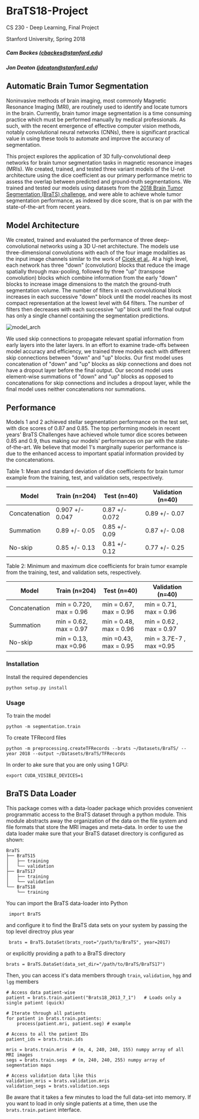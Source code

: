 # BraTS18-Project

CS 230 - Deep Learning, Final Project

Stanford University, Spring 2018

##### Cam Backes (cbackes@stanford.edu)
##### Jon Deaton (jdeaton@stanford.edu)

## Automatic Brain Tumor Segmentation
Noninvasive methods of brain imaging, most commonly Magnetic Resonance Imaging (MRI), are routinely used to identify and locate tumors in the brain. Currently, brain tumor image segmentation is a time consuming practice which must be performed manually by medical professionals. As such, with the recent emergence of effective computer vision methods, notably convolutional neural networks (CNNs), there is significant practical value in using these tools to automate and improve the accuracy of segmentation. 

This project explores the application of 3D fully-convolutional deep networks for brain tumor segmentation tasks in magnetic resonance images (MRIs). We created, trained, and tested three variant models of the U-net architecture using the dice coefficient as our primary performance metric to assess the overlap between predicted and ground-truth segmentations. We trained and tested our models using datasets from the [2018 Brain Tumor Segmentation (BraTS) challenge](https://www.med.upenn.edu/sbia/brats2018/data.html), and were able to achieve whole tumor segmentation performance, as indexed by dice score, that is on par with the state-of-the-art from recent years. 

## Model Architecture

We created, trained and evaluated the performance of three deep-convolutional networks using a 3D U-net architecture. The models use three-dimensional convolutions with each of the four image modalities as the input image channels similar to the work of [Cicek et al.](https://arxiv.org/abs/1606.06650). At a high level, each network has three "down" (convolution) blocks that reduce the image spatially through max-pooling, followed by three "up" (transpose convolution) blocks which combine information from the early "down" blocks to increase image dimensions to the match the ground-truth segmentation volume. The number of filters in each convolutional block increases in each successive "down" block until the model reaches its most compact representation at the lowest level with 64 filters. The number of filters then decreases with each successive "up" block until the final output has only a single channel containing the segmentation predictions.

![model_arch](https://user-images.githubusercontent.com/15920014/42143180-b9784310-7d68-11e8-850b-cecf6a3a9175.png)

We used skip connections to propagate relevant spatial information from early layers into the later layers. In an effort to examine trade-offs between model accuracy and efficiency, we trained three models each with different skip connections between "down" and "up" blocks. Our first model uses concatenation of "down" and "up" blocks as skip connections and does not have a dropout layer before the final output. Our second model uses element-wise summations of "down" and "up" blocks as opposed to concatenations for skip connections and includes a dropout layer, while the final model uses neither concatenations nor summations.

## Performance

Models 1 and 2 achieved stellar segmentation performance on the test set, with dice scores of 0.87 and 0.85. The top performing models in recent years' BraTS Challenges have achieved whole tumor dice scores between 0.85 and 0.9, thus making our models' performances on par with the state-of-the-art. We believe that model 1's marginally superior performance is due to the enhanced access to important spatial information provided by the concatenations.


Table 1: Mean and standard deviation of dice coefficients for brain tumor example from the training, test, and validation sets, respectively.

| Model         | Train (n=204)   | Test (n=40)    | Validation (n=40)   |
|---------------|-----------------|----------------|---------------------|
| Concatenation | 0.907 +/- 0.047 | 0.87 +/- 0.072 | 0.89 +/- 0.07       |
| Summation     | 0.89 +/- 0.05   | 0.85 +/- 0.09  | 0.87 +/- 0.08       |
| No-skip       | 0.85 +/- 0.13   | 0.81 +/- 0.12  | 0.77 +/- 0.25       |


Table 2: Minimum and maximum dice coefficients for brain tumor example from the training, test, and validation sets, respectively.

| Model         | Train (n=204)               | Test (n=40)                | Validation (n=40)         |
|---------------|-----------------------------|----------------------------|---------------------------|
| Concatenation | min  = 0.720,  max  = 0.96  | min  = 0.67,  max  = 0.96  | min = 0.71, max = 0.96    |
| Summation     | min  = 0.62,  max  = 0.97   | min  = 0.48,  max  = 0.96  | min =  0.62 , max = 0.97  |
| No-skip       | min  = 0.13,  max  =0.96    | min  =0.43,  max  = 0.95   | min = 3.7E-7 , max =0.95  |


### Installation

Install the required dependencies

    python setup.py install

### Usage

To train the model

    python -m segmentation.train
    
To create TFRecord files

    python -m preprocessing.createTFRecords --brats ~/Datasets/BraTS/ --year 2018 --output ~/Datasets/BraTS/TFRecords

In order to ake sure that you are only using 1 GPU:
    
    export CUDA_VISIBLE_DEVICES=1


## BraTS Data Loader

This package comes with a data-loader package which provides convenient programmatic access to the BraTS dataset through a python module. This module abstracts away the organization of the data on the file system and file formats that store the MRI images and meta-data. In order to use the data loader make sure that your BraTS dataset directory is configured as shown:

    BraTS
    ├── BraTS15
    │   ├── training
    │   └── validation
    ├── BraTS17
    │   ├── training
    │   └── validation
    └── BraTS18
        └── training
 
 
 You can import the BraTS data-loader into Python
 
     import BraTS
 
 and configure it to find the BraTS data sets on your system by passing the top level directroy plus year
 
     brats = BraTS.DataSet(brats_root="/path/to/BraTS", year=2017)
 
 or explicitly providing a path to a BraTS directory
 
    brats = BraTS.DataSet(data_set_dir="/path/to/BraTS/BraTS17")
 
Then, you can access it's data members through `train`, `validation`, `hgg` and `lgg` members
 
    # Access data patient-wise
    patient = brats.train.patient("Brats18_2013_7_1")   # Loads only a single patient (quick)
    
    # Iterate through all patients
    for patient in brats.train.patients:
        process(patient.mri, patient.seg) # example
       
    # Access to all the patient IDs
    patient_ids = brats.train.ids
 
    mris = brats.train.mris  # (m, 4, 240, 240, 155) numpy array of all MRI images
    segs = brats.train.segs  # (m, 240, 240, 255) numpy array of segmentation maps
    
    # Access validation data like this
    validation_mris = brats.validation.mris
    validation_segs = brats.validation.segs
     
 Be aware that it takes a few minutes to load the full data-set into memory. If you want to load
 in only single patients at a time, then use the `brats.train.patient` interface.
 
